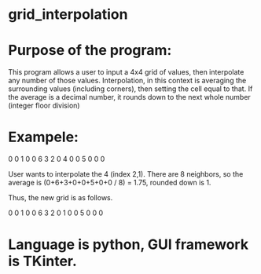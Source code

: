 # grid_interpolation

# Purpose of the program:
This program allows a user to input a 4x4 grid of values, then interpolate any number of those values. Interpolation, in this context is averaging the surrounding values
(including corners), then setting the cell equal to that. If the average is a decimal number, it rounds down to the next whole number (integer floor division)

# Exampele:

0 0 1 0
0 6 3 2
0 4 0 0
5 0 0 0

User wants to interpolate the 4 (index 2,1). There are 8 neighbors, so the average is (0+6+3+0+0+5+0+0 / 8) = 1.75, rounded down is 1.

Thus, the new grid is as follows.

0 0 1 0
0 6 3 2
0 1 0 0
5 0 0 0

# Language is python, GUI framework is TKinter.
